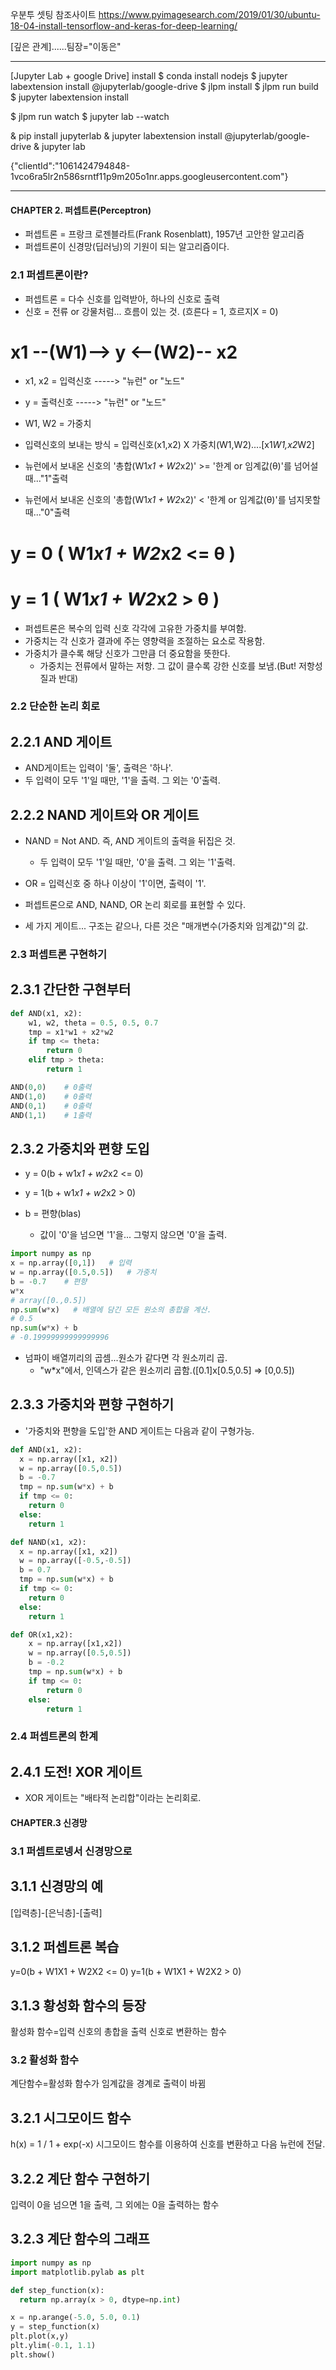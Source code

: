 우분투 셋팅 참조사이트
https://www.pyimagesearch.com/2019/01/30/ubuntu-18-04-install-tensorflow-and-keras-for-deep-learning/


[깊은 관계]......팀장="이동은"

-------------------------------------------------------------
[Jupyter Lab + google Drive] install
$ conda install nodejs
$ jupyter labextension install @jupyterlab/google-drive
$ jlpm install
$ jlpm run build
$ jupyter labextension install

$ jlpm run watch
$ jupyter lab --watch

& pip install jupyterlab
& jupyter labextension install @jupyterlab/google-drive
& jupyter lab



{"clientId":"1061424794848-1vco6ra5lr2n586srntf11p9m205o1nr.apps.googleusercontent.com"}


------------------------------------------------------------
#### CHAPTER 2. 퍼셉트론(Perceptron)
+ 퍼셉트론 = 프랑크 로젠블라트(Frank Rosenblatt), 1957년 고안한 알고리즘
+ 퍼셉트론이 신경망(딥러닝)의 기원이 되는 알고리즘이다.

### 2.1 퍼셉트론이란?
+ 퍼셉트론 = 다수 신호를 입력받아, 하나의 신호로 출력
+ 신호 = 전류 or 강물처럼... 흐름이 있는 것. (흐른다 = 1, 흐르지X = 0)

# x1 --(W1)--> y <--(W2)-- x2
+ x1, x2 = 입력신호  -----> "뉴런" or "노드"
+ y = 출력신호  -----> "뉴런" or "노드"
+ W1, W2 = 가중치

+ 입력신호의 보내는 방식 = 입력신호(x1,x2) X 가중치(W1,W2)....[x1*W1,x2*W2]

+ 뉴런에서 보내온 신호의 '총합(W1*x1 + W2*x2)' >= '한계 or 임계값(θ)'를 넘어설때..."1"출력
+ 뉴런에서 보내온 신호의 '총합(W1*x1 + W2*x2)' < '한계 or 임계값(θ)'를 넘지못할때..."0"출력
# y = 0 ( W1*x1 + W2*x2 <= θ )
# y = 1 ( W1*x1 + W2*x2 > θ )

+ 퍼셉트론은 복수의 입력 신호 각각에 고유한 가중치를 부여함.
+ 가중치는 각 신호가 결과에 주는 영향력을 조절하는 요소로 작용함.
+ 가중치가 클수록 해당 신호가 그만큼 더 중요함을 뜻한다.
  - 가중치는 전류에서 말하는 저항. 그 값이 클수록 강한 신호를 보냄.(But! 저항성질과 반대)

### 2.2 단순한 논리 회로
## 2.2.1 AND 게이트
+ AND게이트는 입력이 '둘', 출력은 '하나'.
+ 두 입력이 모두 '1'일 때만, '1'을 출력. 그 외는 '0'출력.

## 2.2.2 NAND 게이트와 OR 게이트
+ NAND = Not AND. 즉, AND 게이트의 출력을 뒤집은 것.
  - 두 입력이 모두 '1'일 때만, '0'을 출력. 그 외는 '1'출력.
+ OR = 입력신호 중 하나 이상이 '1'이면, 출력이 '1'.

+ 퍼셉트론으로 AND, NAND, OR 논리 회로를 표현할 수 있다.
+ 세 가지 게이트... 구조는 같으나, 다른 것은 "매개변수(가중치와 임계값)"의 값.


### 2.3 퍼셉트론 구현하기
## 2.3.1 간단한 구현부터
```python
def AND(x1, x2):
    w1, w2, theta = 0.5, 0.5, 0.7
    tmp = x1*w1 + x2*w2
    if tmp <= theta:
        return 0
    elif tmp > theta:
        return 1

AND(0,0)    # 0출력
AND(1,0)    # 0출력
AND(0,1)    # 0출력
AND(1,1)    # 1출력
```

## 2.3.2 가중치와 편향 도입
+ y = 0(b + w1*x1 + w2*x2 <= 0)
+ y = 1(b + w1*x1 + w2*x2 > 0)

+ b = 편향(blas)
  - 값이 '0'을 넘으면 '1'을... 그렇지 않으면 '0'을 출력.

```python
import numpy as np
x = np.array([0,1])   # 입력
w = np.array([0.5,0.5])   # 가중치
b = -0.7    # 편향
w*x
# array([0.,0.5])
np.sum(w*x)   # 배열에 담긴 모든 원소의 총합을 계산.
# 0.5
np.sum(w*x) + b
# -0.19999999999999996
```
+ 넘파이 배열끼리의 곱셈...원소가 같다면 각 원소끼리 곱.
  - "w*x"에서, 인덱스가 같은 원소끼리 곱함.([0.1]x[0.5,0.5] => [0,0.5])

## 2.3.3 가중치와 편향 구현하기
+ '가중치와 편향을 도입'한 AND 게이트는 다음과 같이 구형가능.

```python
def AND(x1, x2):
  x = np.array([x1, x2])
  w = np.array([0.5,0.5])
  b = -0.7
  tmp = np.sum(w*x) + b
  if tmp <= 0:
    return 0
  else:
    return 1

def NAND(x1, x2):
  x = np.array([x1, x2])
  w = np.array([-0.5,-0.5])
  b = 0.7
  tmp = np.sum(w*x) + b
  if tmp <= 0:
    return 0
  else:
    return 1

def OR(x1,x2):
    x = np.array([x1,x2])
    w = np.array([0.5,0.5])
    b = -0.2
    tmp = np.sum(w*x) + b
    if tmp <= 0:
        return 0
    else:
        return 1
```

### 2.4 퍼셉트론의 한계
## 2.4.1 도전! XOR 게이트
+ XOR 게이트는 "배타적 논리합"이라는 논리회로.










#### CHAPTER.3 신경망
### 3.1 퍼셉트로넹서 신경망으로
## 3.1.1 신경망의 예
[입력층]-[은닉층]-[출력]

## 3.1.2 퍼셉트론 복습
y=0(b + W1X1 + W2X2 <= 0)
y=1(b + W1X1 + W2X2 > 0)

## 3.1.3 황성화 함수의 등장
활성화 함수=입력 신호의 총합을 출력 신호로 변환하는 함수

### 3.2 활성화 함수
계단함수=활성화 함수가 임계값을 경계로 출력이 바뀜

## 3.2.1 시그모이드 함수
h(x) = 1 / 1 + exp(-x)
시그모이드 함수를 이용하여 신호를 변환하고 다음 뉴런에 전달.

## 3.2.2 계단 함수 구현하기
입력이 0을 넘으면 1을 출력, 그 외에는 0을 출력하는 함수

## 3.2.3 계단 함수의 그래프
```python
import numpy as np
import matplotlib.pylab as plt

def step_function(x):
  return np.array(x > 0, dtype=np.int)

x = np.arange(-5.0, 5.0, 0.1)
y = step_function(x)
plt.plot(x,y)
plt.ylim(-0.1, 1.1)
plt.show()
```
